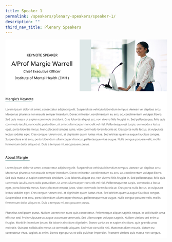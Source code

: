 ```yaml
---
title: Speaker 1
permalink: /speakers/plenary-speakers/speaker-1/
description: ""
third_nav_title: Plenary Speakers
---
```

![](/images/Frame%205.png)

